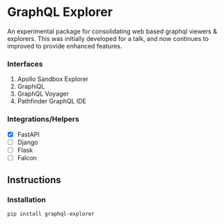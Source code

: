 # GraphQL Explorer 

An experimental package for consolidating web based graphql viewers & explorers. This was initially developed for a talk, and now continues to improved to provide enhanced features.

### Interfaces
1. Apollo Sandbox Explorer
2. GraphiQL 
3. GraphQL Voyager
4. Pathfinder GraphQL IDE

### Integrations/Helpers
- [X] FastAPI
- [ ] Django 
- [ ] Flask 
- [ ] Falcon 
## Instructions

### Installation
```bash
pip install graphql-explorer
```
